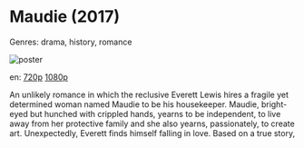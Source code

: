 # Maudie (2017)

Genres: drama, history, romance

![poster](http://image.tmdb.org/t/p/w500/6lDUdJ9T0HyYAVnp61U5qMNGYH5.jpg)

en:
  [720p](magnet:?xt=urn:btih:A9D7DB1E0F8E67D5CB4A6383F6E1C606451F381E&tr=udp://glotorrents.pw:6969/announce&tr=udp://tracker.opentrackr.org:1337/announce&tr=udp://torrent.gresille.org:80/announce&tr=udp://tracker.openbittorrent.com:80&tr=udp://tracker.coppersurfer.tk:6969&tr=udp://tracker.leechers-paradise.org:6969&tr=udp://p4p.arenabg.ch:1337&tr=udp://tracker.internetwarriors.net:1337)
  [1080p](magnet:?xt=urn:btih:80CD9E97DAC8E01F4379F4B52FD1D6E299211942&tr=udp://glotorrents.pw:6969/announce&tr=udp://tracker.opentrackr.org:1337/announce&tr=udp://torrent.gresille.org:80/announce&tr=udp://tracker.openbittorrent.com:80&tr=udp://tracker.coppersurfer.tk:6969&tr=udp://tracker.leechers-paradise.org:6969&tr=udp://p4p.arenabg.ch:1337&tr=udp://tracker.internetwarriors.net:1337)
  


An unlikely romance in which the reclusive Everett Lewis hires a fragile yet determined woman named Maudie to be his housekeeper. Maudie, bright-eyed but hunched with crippled hands, yearns to be independent, to live away from her protective family and she also yearns, passionately, to create art. Unexpectedly, Everett finds himself falling in love. Based on a true story,